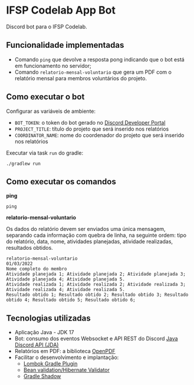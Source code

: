 # IFSP Codelab App Bot
Discord bot para o IFSP Codelab.

## Funcionalidade implementadas
- Comando `ping` que devolve a resposta pong indicando que o bot está em funcionamento no servidor;
- Comando `relatorio-mensal-voluntario` que gera um PDF com o relatório mensal para membros voluntários do projeto.

## Como executar o bot
Configurar as variáveis de ambiente:

- `BOT_TOKEN`: o token do bot gerado no [Discord Developer Portal](https://discord.com/developers/docs)
- `PROJECT_TITLE`: título do projeto que será inserido nos relatórios
- `COORDINATOR_NAME`: nome do coordenador do projeto que será inserido nos relatórios

Executar via task `run` do gradle:
```
./gradlew run
```

## Como executar os comandos

**ping**
```
ping
```

**relatorio-mensal-voluntario**

Os dados do relatório devem ser enviados uma única mensagem, separando cada informação com quebra de linha, na seguinte ordem: tipo do relatório, data, nome, atividades planejadas, atividade realizadas, resultados obtidos.
```
relatorio-mensal-voluntario
01/03/2022
Nome completo do membro
Atividade planejada 1; Atividade planejada 2; Atividade planejada 3; Atividade planejada 4; Atividade planejada 5.
Atividade realizada 1; Atividade realizada 2; Atividade realizada 3; Atividade realizada 4; Atividade realizada 5.
Resultado obtido 1; Resultado obtido 2; Resultado obtido 3; Resultado obtido 4; Resultado obtido 5; Resultado obtido 6;
```

## Tecnologias utilizadas

- Aplicação Java - JDK 17
- Bot: consumo dos eventos Websocket e API REST do Discord [Java Discord API (JDA)](https://github.com/DV8FromTheWorld/JDA)
- Relatórios em PDF: a biblioteca [OpenPDF](https://github.com/LibrePDF/OpenPDF)
- Facilitar o desenvolvimento e implantação:
  - [Lombok Gradle Plugin](https://projectlombok.org/setup/gradle)
  - [Bean validation/Hibernate Validator](https://hibernate.org/validator)
  - [Gradle Shadow](https://github.com/johnrengelman/shadow)